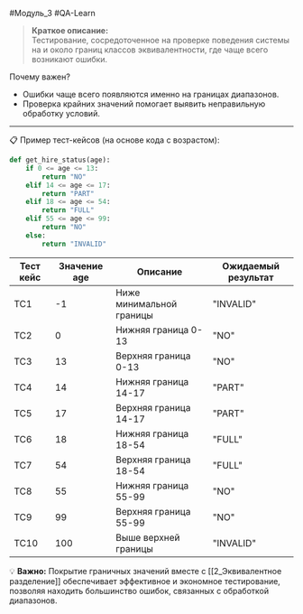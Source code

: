 #Модуль_3 #QA-Learn
>**Краткое описание:**  
Тестирование, сосредоточенное на проверке поведения системы на и около границ классов эквивалентности, где чаще всего возникают ошибки.

Почему важен?

- Ошибки чаще всего появляются именно на границах диапазонов.
- Проверка крайних значений помогает выявить неправильную обработку условий.
---
📋 Пример тест-кейсов (на основе кода с возрастом):

```python
def get_hire_status(age):
    if 0 <= age <= 13:
        return "NO"
    elif 14 <= age <= 17:
        return "PART"
    elif 18 <= age <= 54:
        return "FULL"
    elif 55 <= age <= 99:
        return "NO"
    else:
        return "INVALID"
```

| Тест кейс | Значение age | Описание                 | Ожидаемый результат |
| --------- | ------------ | ------------------------ | ------------------- |
| TC1       | -1           | Ниже минимальной границы | "INVALID"           |
| TC2       | 0            | Нижняя граница 0-13      | "NO"                |
| TC3       | 13           | Верхняя граница 0-13     | "NO"                |
| TC4       | 14           | Нижняя граница 14-17     | "PART"              |
| TC5       | 17           | Верхняя граница 14-17    | "PART"              |
| TC6       | 18           | Нижняя граница 18-54     | "FULL"              |
| TC7       | 54           | Верхняя граница 18-54    | "FULL"              |
| TC8       | 55           | Нижняя граница 55-99     | "NO"                |
| TC9       | 99           | Верхняя граница 55-99    | "NO"                |
| TC10      | 100          | Выше верхней границы     | "INVALID"           |
💡 **Важно:** Покрытие граничных значений вместе с [[2_Эквивалентное разделение]] обеспечивает эффективное и экономное тестирование, позволяя находить большинство ошибок, связанных с обработкой диапазонов.